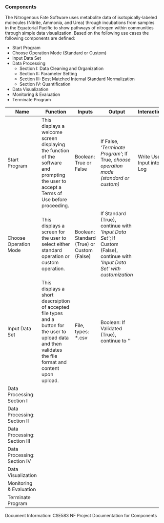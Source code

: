 ### Components ###
The Nitrogenous Fate Software uses metabolite data of isotopically-labeled molecules (Nitrite, Ammonia, and Urea) through incubations from samples in the Equatorial Pacific to show pathways of nitrogen within communities through simple data visualization.
Based on the following use cases the following components are defined:
* Start Program
* Choose Operation Mode (Standard or Custom)
* Input Data Set
* Data Processing 
    * Section I: Data Cleaning and Organization
    * Section II: Parameter Setting
    * Section III: Best Matched Internal Standard Normalization
    * Section IV: Quantification
* Data Visualization
* Monitoring & Evaluation
* Terminate Program

| Name  | Function               | Inputs            | Output                 | Interactions            |
|--------------------|------------------------|------------------------|------------------------|------------------------|
| Start Program | This displays a welcome screen displaying the function of the software and prompting the user to accept a Terms of Use before proceeding. | Boolean: True or False | If False, _'Terminate Program'_; If True, _choose operation mode (standard or custom)_ | Write User Input into Log |
| Choose Operation Mode | This displays a screen for the user to select either standard operation or custom operation. | Boolean: Standard (True) or Custom (False) | If Standard (True), continue with _'Input Data Set'_; If Custom (False), continue with _'Input Data Set' with customization_ |||
| Input Data Set | This displays a short descrsiption of accepted file types and a button for the user to upload data and then validates the file format and content upon upload.  | File, types: *.csv | Boolean: If Validated (True), continue to ''  |  |
| Data Processing: Section I |  |  |  |  |  |
| Data Processing: Section II |  |  |  |  |
| Data Processing: Section III |  |  |  |  |
| Data Processing: Section IV |  |  |  |  |
| Data Visualization |  |  |  |  |
| Monitoring & Evaluation |  |  |  |  |
| Terminate Program |  |  |  |  |

Document Information: CSE583 NF Project Documentation for Components
